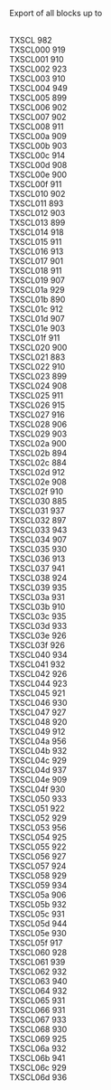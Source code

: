 Export of all blocks up to
<br><br>

TXSCL 	982<br>
TXSCL000 	919<br>
TXSCL001 	910<br>
TXSCL002 	923<br>
TXSCL003 	910<br>
TXSCL004 	949<br>
TXSCL005 	899<br>
TXSCL006 	902<br>
TXSCL007 	902<br>
TXSCL008 	911<br>
TXSCL00a 	909<br>
TXSCL00b 	903<br>
TXSCL00c 	914<br>
TXSCL00d 	908<br>
TXSCL00e 	900<br>
TXSCL00f 	911<br>
TXSCL010 	902<br>
TXSCL011 	893<br>
TXSCL012 	903<br>
TXSCL013 	899<br>
TXSCL014 	918<br>
TXSCL015 	911<br>
TXSCL016 	913<br>
TXSCL017 	901<br>
TXSCL018 	911<br>
TXSCL019 	907<br>
TXSCL01a 	929<br>
TXSCL01b 	890<br>
TXSCL01c 	912<br>
TXSCL01d 	907<br>
TXSCL01e 	903<br>
TXSCL01f 	911<br>
TXSCL020 	900<br>
TXSCL021 	883<br>
TXSCL022 	910<br>
TXSCL023 	899<br>
TXSCL024 	908<br>
TXSCL025 	911<br>
TXSCL026 	915<br>
TXSCL027 	916<br>
TXSCL028 	906<br>
TXSCL029 	903<br>
TXSCL02a 	900<br>
TXSCL02b 	894<br>
TXSCL02c 	884<br>
TXSCL02d	912<br>
TXSCL02e 	908<br>
TXSCL02f 	910<br>
TXSCL030 	885<br>
TXSCL031 	937<br>
TXSCL032 	897<br>
TXSCL033 	943<br>
TXSCL034 	907<br>
TXSCL035 	930<br>
TXSCL036 	913<br>
TXSCL037 	941<br>
TXSCL038 	924<br>
TXSCL039 	935<br>
TXSCL03a 	931<br>
TXSCL03b 	910<br>
TXSCL03c 	935<br>
TXSCL03d 	933<br>
TXSCL03e 	926<br>
TXSCL03f 	926<br>
TXSCL040 	934<br>
TXSCL041 	932<br>
TXSCL042 	926<br>
TXSCL044 	923<br>
TXSCL045 	921<br>
TXSCL046 	930<br>
TXSCL047 	927<br>
TXSCL048 	920<br>
TXSCL049 	912<br>
TXSCL04a 	956<br>
TXSCL04b 	932<br>
TXSCL04c 	929<br>
TXSCL04d 	937<br>
TXSCL04e 	909<br>
TXSCL04f 	930<br>
TXSCL050 	933<br>
TXSCL051 	922<br>
TXSCL052 	929<br>
TXSCL053 	956<br>
TXSCL054 	925<br>
TXSCL055 	922<br>
TXSCL056 	927<br>
TXSCL057 	924<br>
TXSCL058 	929<br>
TXSCL059 	934<br>
TXSCL05a 	906<br>
TXSCL05b 	932<br>
TXSCL05c 	931<br>
TXSCL05d 	944<br>
TXSCL05e 	930<br>
TXSCL05f 	917<br>
TXSCL060 	928<br>
TXSCL061 	939<br>
TXSCL062 	932<br>
TXSCL063 	940<br>
TXSCL064	932<br>
TXSCL065 	931<br>
TXSCL066 	931<br>
TXSCL067 	933<br>
TXSCL068 	930<br>
TXSCL069 	925<br>
TXSCL06a 	932<br>
TXSCL06b 	941<br>
TXSCL06c 	929<br>
TXSCL06d 	936<br>
